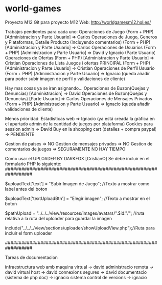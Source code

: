 # world-games
Proyecto M12
Git para proyecto M12
Web: http://worldgamesm12.hol.es/

Trabajos pendientes para cada uno:
Operaciones de Juego (Form + PHP) [Administracion y Parte Usuario] => Carlos
Operaciones de Juego, Generos y Plataformas, Detalle Producto (Incluyendo comentarios) (Form + PHP) [Administracion y Parte Usuario] => Carlos
Operaciones de Usuarios (Form + PHP) [Administracion y Parte Usuario] => David y Ignacio (Parte Usuario)
Operaciones de Ofertas (Form + PHP) [Administracion y Parte Usuario] => Cristian
Operaciones de Lista Juegos i ofertas PRINCIPAL (Form + PHP) [Administracion y Parte Usuario] => Cristian
Operaciones de Perfil Usuario (Form + PHP) [Administracion y Parte Usuario] => Ignacio (queda añadir para poder subir imagen de perfil y validaciones de cliente)

Hay mas cosas ya se iran asignando...
Operaciones de Buzon(Quejas y Denuncias) [Administracion] => David
Operaciones de Buzon(Quejas y Denuncias) [Parte Usuario] => Carlos
Operaciones de Mensajes Privados (Form + PHP) [Administracion y Parte Usuario] => Ignacio (queda añadir validaciones de cliente)

Menos prioridad:
Estadisticas web => Ignacio (ya está creada la gráfica en el apartado admin de la cantidad de juegos por plataforma)
Cookies para session admin => David
Buy en la shopping cart (detalles + compra paypal) => PENDIENTE


Gestion de paises => NO
Gestion de mensajes privados => NO
Gestion de comentarios de juegos => SEGURAMENTE NO HAY TIEMPO



Como usar el UPLOADER BY DARKFOX [CristianO]
Se debe incluir en el formulario PHP lo siguiente:
##################################################################

$uploadText['text'] = "Subir Imagen de Juego"; //Texto a mostrar como label antes del boton

$uploadText['textUploadBtn'] = "Elegir imagen"; //Texto a mostrar en el boton

$pathUpload = "../../../view/resources/images/avatars/".$id."/"; //ruta relativa a la ruta del uploader para guardar la imagen

include("../../../view/sections/uploader/showUploadView.php");//Ruta para incluir el form uploader

##################################################################


Tareas de documentacion

infraestructura web amb maquina virtual -> david
administracio remota -> david
virtual host -> david
connexions segures -> david
documentacio (sistema de php doc) -> ignacio
sistema control de versions -> ignacio